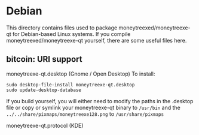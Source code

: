 
Debian
====================
This directory contains files used to package moneytreexed/moneytreexe-qt
for Debian-based Linux systems. If you compile moneytreexed/moneytreexe-qt yourself, there are some useful files here.

## bitcoin: URI support ##


moneytreexe-qt.desktop  (Gnome / Open Desktop)
To install:

	sudo desktop-file-install moneytreexe-qt.desktop
	sudo update-desktop-database

If you build yourself, you will either need to modify the paths in
the .desktop file or copy or symlink your moneytreexe-qt binary to `/usr/bin`
and the `../../share/pixmaps/moneytreexe128.png` to `/usr/share/pixmaps`

moneytreexe-qt.protocol (KDE)

